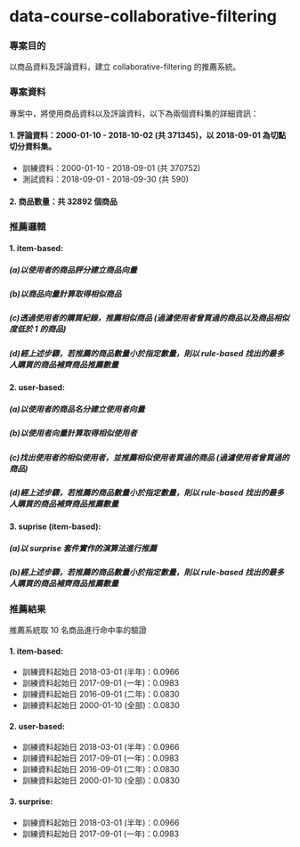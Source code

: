 # data-course-collaborative-filtering
### 專案目的
以商品資料及評論資料，建立 collaborative-filtering 的推薦系統。

### 專案資料
專案中，將使用商品資料以及評論資料，以下為兩個資料集的詳細資訊：
#### 1. 評論資料：2000-01-10 - 2018-10-02 (共 371345)，以 2018-09-01 為切點切分資料集。
* 訓練資料：2000-01-10 - 2018-09-01 (共 370752)
* 測試資料：2018-09-01 - 2018-09-30 (共 590)
#### 2. 商品數量：共 32892 個商品

### 推薦邏輯
#### 1. item-based: 
##### (a)以使用者的商品評分建立商品向量
##### (b)以商品向量計算取得相似商品
##### (c)透過使用者的購買紀錄，推薦相似商品 (過濾使用者曾買過的商品以及商品相似度低於 1 的商品)
##### (d)經上述步驟，若推薦的商品數量小於指定數量，則以 rule-based 找出的最多人購買的商品補齊商品推薦數量
#### 2. user-based:
##### (a)以使用者的商品名分建立使用者向量
##### (b)以使用者向量計算取得相似使用者
##### (c)找出使用者的相似使用者，並推薦相似使用者買過的商品 (過濾使用者曾買過的商品)
##### (d)經上述步驟，若推薦的商品數量小於指定數量，則以 rule-based 找出的最多人購買的商品補齊商品推薦數量
#### 3. suprise (item-based):
##### (a)以 surprise 套件實作的演算法進行推薦
##### (b)經上述步驟，若推薦的商品數量小於指定數量，則以 rule-based 找出的最多人購買的商品補齊商品推薦數量

### 推薦結果
推薦系統取 10 名商品進行命中率的驗證
#### 1. item-based:
* 訓練資料起始日 2018-03-01 (半年)：0.0966
* 訓練資料起始日 2017-09-01 (一年)：0.0983
* 訓練資料起始日 2016-09-01 (二年)：0.0830
* 訓練資料起始日 2000-01-10 (全部)：0.0830
#### 2. user-based:
* 訓練資料起始日 2018-03-01 (半年)：0.0966
* 訓練資料起始日 2017-09-01 (一年)：0.0983
* 訓練資料起始日 2016-09-01 (二年)：0.0830
* 訓練資料起始日 2000-01-10 (全部)：0.0830
#### 3. surprise:
* 訓練資料起始日 2018-03-01 (半年)：0.0966
* 訓練資料起始日 2017-09-01 (一年)：0.0983
